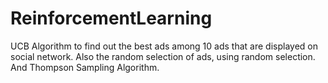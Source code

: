 # ReinforcementLearning
UCB Algorithm to find out the best ads among 10 ads that are displayed on social network.
Also the random selection of ads, using random selection.
And Thompson Sampling Algorithm.
